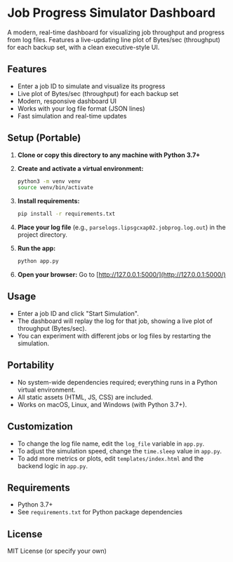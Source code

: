 # Job Progress Simulator Dashboard

A modern, real-time dashboard for visualizing job throughput and progress from log files. Features a live-updating line plot of Bytes/sec (throughput) for each backup set, with a clean executive-style UI.

## Features
- Enter a job ID to simulate and visualize its progress
- Live plot of Bytes/sec (throughput) for each backup set
- Modern, responsive dashboard UI
- Works with your log file format (JSON lines)
- Fast simulation and real-time updates

## Setup (Portable)

1. **Clone or copy this directory to any machine with Python 3.7+**

2. **Create and activate a virtual environment:**
   ```bash
   python3 -m venv venv
   source venv/bin/activate
   ```

3. **Install requirements:**
   ```bash
   pip install -r requirements.txt
   ```

4. **Place your log file** (e.g., `parselogs.lipsgcxap02.jobprog.log.out`) in the project directory.

5. **Run the app:**
   ```bash
   python app.py
   ```

6. **Open your browser:**
   Go to [http://127.0.0.1:5000/](http://127.0.0.1:5000/)

## Usage
- Enter a job ID and click "Start Simulation".
- The dashboard will replay the log for that job, showing a live plot of throughput (Bytes/sec).
- You can experiment with different jobs or log files by restarting the simulation.

## Portability
- No system-wide dependencies required; everything runs in a Python virtual environment.
- All static assets (HTML, JS, CSS) are included.
- Works on macOS, Linux, and Windows (with Python 3.7+).

## Customization
- To change the log file name, edit the `log_file` variable in `app.py`.
- To adjust the simulation speed, change the `time.sleep` value in `app.py`.
- To add more metrics or plots, edit `templates/index.html` and the backend logic in `app.py`.

## Requirements
- Python 3.7+
- See `requirements.txt` for Python package dependencies

## License
MIT License (or specify your own) 